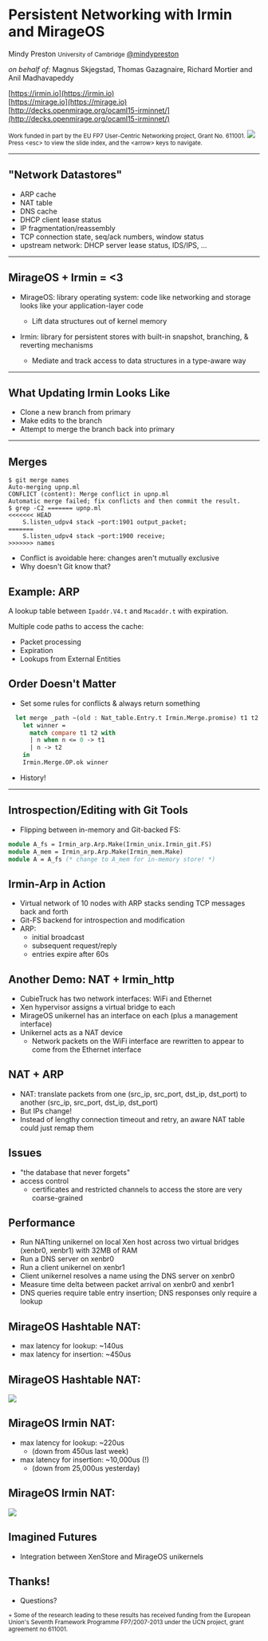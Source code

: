 <!-- .slide: class="title" -->

# Persistent Networking with Irmin and MirageOS

Mindy Preston <small>University of Cambridge</small>
[@mindypreston](https://twitter.com/mindypreston)

_on behalf of:_ Magnus Skjegstad, Thomas Gazagnaire, Richard Mortier and Anil Madhavapeddy

[https://irmin.io](https://irmin.io)<br/>
[https://mirage.io](https://mirage.io)<br/>
[http://decks.openmirage.org/ocaml15-irminnet/](http://decks.openmirage.org/ocaml15-irminnet/)

<small>
  Work funded in part by the EU FP7 User-Centric Networking project, Grant
    No. 611001.
    </small>
<img id="ucn-logo" src="/img/ucn-logo.png" />


<small>
  Press &lt;esc&gt; to view the slide index, and the &lt;arrow&gt; keys to
  navigate.
</small>


----

## "Network Datastores"

* ARP cache
* NAT table
* DNS cache
* DHCP client lease status
* IP fragmentation/reassembly
* TCP connection state, seq/ack numbers, window status
* upstream network: DHCP server lease status, IDS/IPS, ...


----

## MirageOS + Irmin = <3

+ MirageOS: library operating system: code like networking and storage looks like your application-layer code
  + Lift data structures out of kernel memory

+ Irmin: library for persistent stores with built-in snapshot, branching, & reverting mechanisms
  + Mediate and track access to data structures in a type-aware way


----

## What Updating Irmin Looks Like

* Clone a new branch from primary
* Make edits to the branch
* Attempt to merge the branch back into primary


----

## Merges

```
$ git merge names
Auto-merging upnp.ml
CONFLICT (content): Merge conflict in upnp.ml
Automatic merge failed; fix conflicts and then commit the result.
$ grep -C2 ======= upnp.ml
<<<<<<< HEAD
    S.listen_udpv4 stack ~port:1901 output_packet;
=======
    S.listen_udpv4 stack ~port:1900 receive;
>>>>>>> names
```

+ Conflict is avoidable here: changes aren't mutually exclusive
+ Why doesn't Git know that?


## Example: ARP

A lookup table between `Ipaddr.V4.t` and `Macaddr.t` with expiration.

Multiple code paths to access the cache:

+ Packet processing
+ Expiration
+ Lookups from External Entities


## Order Doesn't Matter

+ Set some rules for conflicts & always return something

```ocaml
  let merge _path ~(old : Nat_table.Entry.t Irmin.Merge.promise) t1 t2 =        
    let winner =                                                                
      match compare t1 t2 with                                                  
      | n when n <= 0 -> t1                                                     
      | n -> t2                                                                 
    in                                                                          
    Irmin.Merge.OP.ok winner  
```

+ History!


----

## Introspection/Editing with Git Tools

+ Flipping between in-memory and Git-backed FS:

```ocaml
module A_fs = Irmin_arp.Arp.Make(Irmin_unix.Irmin_git.FS)
module A_mem = Irmin_arp.Arp.Make(Irmin_mem.Make)   
module A = A_fs (* change to A_mem for in-memory store! *)
```


## Irmin-Arp in Action

* Virtual network of 10 nodes with ARP stacks sending TCP messages back and forth
* Git-FS backend for introspection and modification
* ARP:
  - initial broadcast
  - subsequent request/reply
  - entries expire after 60s


## Another Demo: NAT + Irmin_http

* CubieTruck has two network interfaces: WiFi and Ethernet
* Xen hypervisor assigns a virtual bridge to each
* MirageOS unikernel has an interface on each (plus a management interface)
* Unikernel acts as a NAT device
  * Network packets on the WiFi interface are rewritten to appear to come from the Ethernet interface


## NAT + ARP

* NAT: translate packets from one (src_ip, src_port, dst_ip, dst_port) to another (src_ip, src_port, dst_ip, dst_port)
* But IPs change!
* Instead of lengthy connection timeout and retry, an aware NAT table could just remap them


## Issues

* "the database that never forgets"
* access control
  * certificates and restricted channels to access the store are very coarse-grained


## Performance

* Run NATting unikernel on local Xen host across two virtual bridges (xenbr0, xenbr1) with 32MB of RAM
* Run a DNS server on xenbr0
* Run a client unikernel on xenbr1
* Client unikernel resolves a name using the DNS server on xenbr0
* Measure time delta between packet arrival on xenbr0 and xenbr1
* DNS queries require table entry insertion; DNS responses only require a lookup


## MirageOS Hashtable NAT:

+ max latency for lookup: ~140us
+ max latency for insertion: ~450us


## MirageOS Hashtable NAT:

<p class="center">
  <img src="hashtable_32mb_udp_latency.png"/>
</p>


## MirageOS Irmin NAT:
+ max latency for lookup: ~220us
  + (down from 450us last week)
+ max latency for insertion: ~10,000us (!)
  + (down from 25,000us yesterday)


## MirageOS Irmin NAT:

<p class="center">
  <img src="irmin_32mb_udp_latency.png"/>
</p>


## Imagined Futures

+ Integration between XenStore and MirageOS unikernels


## Thanks!

* Questions?

<small>
+ Some of the research leading to these results has received funding from the European Union's Seventh Framework Programme FP7/2007-2013 under the UCN project, grant agreement no 611001.
</small>

